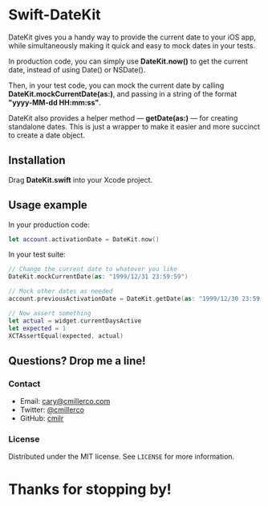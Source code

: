 # Swift-DateKit

DateKit gives you a handy way to provide the current date to your iOS app, while simultaneously making it quick and easy to mock dates in your tests.

In production code, you can simply use **DateKit.now()** to get the current date, instead of using Date() or NSDate().

Then, in your test code, you can mock the current date by calling **DateKit.mockCurrentDate(as:)**, and passing in a string of the format **"yyyy-MM-dd HH:mm:ss"**.

DateKit also provides a helper method — **getDate(as:)** — for creating standalone dates. This is just a wrapper to make it easier and more succinct to create a date object.

## Installation

Drag **DateKit.swift** into your Xcode project.

## Usage example

In your production code:
```swift
let account.activationDate = DateKit.now()
```
In your test suite:
```swift
// Change the current date to whatever you like
DateKit.mockCurrentDate(as: "1999/12/31 23:59:59")

// Mock other dates as needed
account.previousActivationDate = DateKit.getDate(as: "1999/12/30 23:59:59")

// Now assert something
let actual = widget.currentDaysActive
let expected = 1
XCTAssertEqual(expected, actual)
```

## Questions? Drop me a line!

### Contact
- Email: cary@cmillerco.com
- Twitter: [@cmillerco](https://twitter.com/cmillerco)
- GitHub: [cmilr](https://github.com/cmilr/)

### License
Distributed under the MIT license. See ``LICENSE`` for more information.

# Thanks for stopping by!
